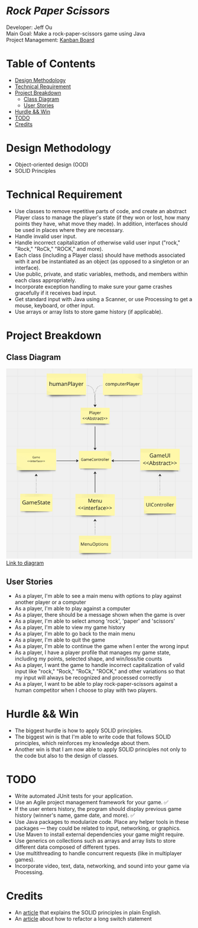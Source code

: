 # _Rock Paper Scissors_

Developer: Jeff Ou  
Main Goal: Make a rock-paper-scissors game using Java  
Project Management: [Kanban Board](https://github.com/users/pophero110/projects/3)

# Table of Contents

- [Design Methodology](#design-methodology)
- [Technical Requirement](#technical-requirement)
- [Project Breakdown](#project-breakdown)
  - [Class Diagram](#class-diagram)
  - [User Stories](#user-stories)
- [Hurdle && Win](#hurdle--win)
- [TODO](#todo)
- [Credits](#credits)

# Design Methodology

- Object-oriented design (OOD)
- SOLID Principles

# Technical Requirement

- Use classes to remove repetitive parts of code, and create an abstract Player class to manage the player's state (if they won or lost, how many points they have, what move they made). In addition, interfaces should be used in places where they are necessary.
- Handle invalid user input.
- Handle incorrect capitalization of otherwise valid user input ("rock," "Rock," "RoCk," "ROCK," and more).
- Each class (including a Player class) should have methods associated with it and be instantiated as an object (as opposed to a singleton or an interface).
- Use public, private, and static variables, methods, and members within each class appropriately.
- Incorporate exception handling to make sure your game crashes gracefully if it receives bad input.
- Get standard input with Java using a Scanner, or use Processing to get a mouse, keyboard, or other input.
- Use arrays or array lists to store game history (if applicable).

# Project Breakdown

## Class Diagram

![Class Diagram](resources/class_diagram.png)  
[Link to diagram](https://miro.com/app/board/uXjVMT7WbxM=/?share_link_id=990580822840)

## User Stories

- As a player, I'm able to see a main menu with options to play against another player or a computer
- As a player, I'm able to play against a computer
- As a player, there should be a message shown when the game is over
- As a player, I'm able to select among 'rock', 'paper' and 'scissors'
- As a player, I'm able to view my game history
- As a player, I'm able to go back to the main menu
- As a player, I'm able to quit the game
- As a player, I'm able to continue the game when I enter the wrong input
- As a player, I have a player profile that manages my game state, including my points, selected shape, and win/loss/tie counts
- As a player, I want the game to handle incorrect capitalization of valid input like "rock," "Rock," "RoCk," "ROCK," and other variations so that my input will always be recognized and processed correctly
- As a player, I want to be able to play rock-paper-scissors against a human competitor when I choose to play with two players.

# Hurdle && Win

- The biggest hurdle is how to apply SOLID principles.
- The biggest win is that I'm able to write code that follows SOLID principles, which reinforces my knowledge about them.
- Another win is that I am now able to apply SOLID principles not only to the code but also to the design of classes.

# TODO

- Write automated JUnit tests for your application.
- Use an Agile project management framework for your game. ✅
- If the user enters history, the program should display previous game history (winner's name, game date, and more). ✅
- Use Java packages to modularize code. Place any helper tools in these packages — they could be related to input, networking, or graphics.
- Use Maven to install external dependencies your game might require.
- Use generics on collections such as arrays and array lists to store different data composed of different types.
- Use multithreading to handle concurrent requests (like in multiplayer games).
- Incorporate video, text, data, networking, and sound into your game via Processing.

# Credits

- An [article](https://www.freecodecamp.org/news/solid-principles-explained-in-plain-english/) that explains the SOLID principles in plain English.
- An [article](https://dev.to/ivanzm123/stop-using-switch-please-2hif) about how to refactor a long switch statement
